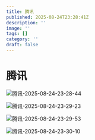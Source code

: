 ```yaml
---
title: 腾讯
published: 2025-08-24T23:28:41Z
description: ''
image: ''
tags: []
category: ''
draft: false
---
```


# 腾讯

![腾讯-2025-08-24-23-28-44](https://cdn.jsdelivr.net/gh/chrisnake11/picgo@main/blog/腾讯-2025-08-24-23-28-44.png)


![腾讯-2025-08-24-23-29-23](https://cdn.jsdelivr.net/gh/chrisnake11/picgo@main/blog/腾讯-2025-08-24-23-29-23.png)

![腾讯-2025-08-24-23-29-53](https://cdn.jsdelivr.net/gh/chrisnake11/picgo@main/blog/腾讯-2025-08-24-23-29-53.png)

![腾讯-2025-08-24-23-30-10](https://cdn.jsdelivr.net/gh/chrisnake11/picgo@main/blog/腾讯-2025-08-24-23-30-10.png)
